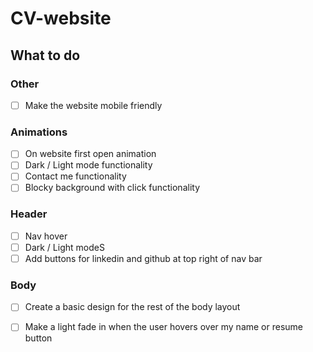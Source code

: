 # CV-website

## What to do
### Other
- [ ] Make the website mobile friendly

### Animations
 - [ ] On website first open animation
  - [ ] Dark / Light mode functionality
  - [ ] Contact me functionality
  - [ ] Blocky background with click functionality

### Header
 - [ ] Nav hover
 - [ ] Dark / Light modeS
 - [ ] Add buttons for linkedin and github at top right of nav bar

### Body
- [ ] Create a basic design for the rest of the body layout
- [ ] Make a light fade in when the user hovers over my name or resume button

